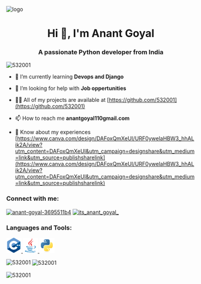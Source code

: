 ![logo](https://github.com/532001/Anant-readme/assets/112818582/ce4d9de8-e7d8-4f32-9e01-19ec3af6583b)


<h1 align="center">Hi 👋, I'm Anant Goyal</h1>
<h3 align="center">A passionate Python developer from India</h3>

<p align="left"> <img src="https://komarev.com/ghpvc/?username=532001&label=Profile%20views&color=0e75b6&style=flat" alt="532001" /> </p>

- 🌱 I’m currently learning **Devops and Django**

- 🤝 I’m looking for help with **Job oppertunities**

- 👨‍💻 All of my projects are available at [https://github.com/532001](https://github.com/532001)

- 📫 How to reach me **anantgoyal110gmail.com**

- 📄 Know about my experiences [https://www.canva.com/design/DAFoxQmXeUI/URF0ywelaHBW3_hhALik2A/view?utm_content=DAFoxQmXeUI&utm_campaign=designshare&utm_medium=link&utm_source=publishsharelink](https://www.canva.com/design/DAFoxQmXeUI/URF0ywelaHBW3_hhALik2A/view?utm_content=DAFoxQmXeUI&utm_campaign=designshare&utm_medium=link&utm_source=publishsharelink)

<h3 align="left">Connect with me:</h3>
<p align="left">
<a href="https://linkedin.com/in/anant-goyal-3695511b4" target="blank"><img align="center" src="https://raw.githubusercontent.com/rahuldkjain/github-profile-readme-generator/master/src/images/icons/Social/linked-in-alt.svg" alt="anant-goyal-3695511b4" height="30" width="40" /></a>
<a href="https://instagram.com/its_anant_goyal_" target="blank"><img align="center" src="https://raw.githubusercontent.com/rahuldkjain/github-profile-readme-generator/master/src/images/icons/Social/instagram.svg" alt="its_anant_goyal_" height="30" width="40" /></a>
</p>

<h3 align="left">Languages and Tools:</h3>
<p align="left"> <a href="https://www.w3schools.com/cpp/" target="_blank" rel="noreferrer"> <img src="https://raw.githubusercontent.com/devicons/devicon/master/icons/cplusplus/cplusplus-original.svg" alt="cplusplus" width="40" height="40"/> </a> <a href="https://www.java.com" target="_blank" rel="noreferrer"> <img src="https://raw.githubusercontent.com/devicons/devicon/master/icons/java/java-original.svg" alt="java" width="40" height="40"/> </a> <a href="https://www.python.org" target="_blank" rel="noreferrer"> <img src="https://raw.githubusercontent.com/devicons/devicon/master/icons/python/python-original.svg" alt="python" width="40" height="40"/> </a> </p>

<p><img align="left" src="https://github-readme-stats.vercel.app/api/top-langs?username=532001&show_icons=true&locale=en&layout=compact" alt="532001" /></p>

<p>&nbsp;<img align="center" src="https://github-readme-stats.vercel.app/api?username=532001&show_icons=true&locale=en" alt="532001" /></p>

<p><img align="center" src="https://github-readme-streak-stats.herokuapp.com/?user=532001&" alt="532001" /></p>

